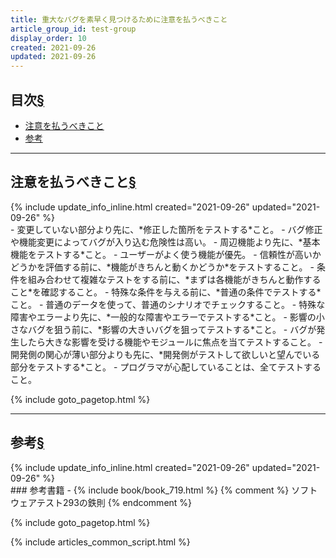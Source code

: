 ```yaml
---
title: 重大なバグを素早く見つけるために注意を払うべきこと
article_group_id: test-group
display_order: 10
created: 2021-09-26
updated: 2021-09-26
---
```


## <a name="index">目次</a><a class="heading-anchor-permalink" href="#目次">§</a>

<ul id="index_ul">
<li><a href="#注意を払うべきこと">注意を払うべきこと</a></li>
<li><a href="#参考">参考</a></li>
</ul>

* * *
## <a name="注意を払うべきこと">注意を払うべきこと</a><a class="heading-anchor-permalink" href="#注意を払うべきこと">§</a>
<div class="chapter-updated">{% include update_info_inline.html created="2021-09-26" updated="2021-09-26" %}</div>
- 変更していない部分より先に、*修正した箇所をテストする*こと。
  - バグ修正や機能変更によってバグが入り込む危険性は高い。
- 周辺機能より先に、*基本機能をテストする*こと。
  - ユーザーがよく使う機能が優先。
- 信頼性が高いかどうかを評価する前に、*機能がきちんと動くかどうか*をテストすること。
- 条件を組み合わせて複雑なテストをする前に、*まずは各機能がきちんと動作すること*を確認すること。
- 特殊な条件を与える前に、*普通の条件でテストする*こと。
  - 普通のデータを使って、普通のシナリオでチェックすること。
- 特殊な障害やエラーより先に、*一般的な障害やエラーでテストする*こと。
- 影響の小さなバグを狙う前に、*影響の大きいバグを狙ってテストする*こと。
  - バグが発生したら大きな影響を受ける機能やモジュールに焦点を当てテストすること。
- 開発側の関心が薄い部分よりも先に、*開発側がテストして欲しいと望んでいる部分をテストする*こと。
  - プログラマが心配していることは、全てテストすること。

{% include goto_pagetop.html %}

* * *
## <a name="参考">参考</a><a class="heading-anchor-permalink" href="#参考">§</a>
<div class="chapter-updated">{% include update_info_inline.html created="2021-09-26" updated="2021-09-26" %}</div>
### 参考書籍
- {% include book/book_719.html %} {% comment %} ソフトウェアテスト293の鉄則 {% endcomment %}

{% include goto_pagetop.html %}

{% include articles_common_script.html %}
